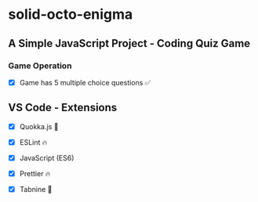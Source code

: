 # solid-octo-enigma

## A Simple JavaScript Project - Coding Quiz Game

### Game Operation

- [x] Game has 5 multiple choice questions  ✅



















## VS Code - Extensions

- [x] Quokka.js 🤖
- [x] ESLint 🔥
- [x] JavaScript (ES6) 
- [x] Prettier 🔥
- [x] Tabnine 🤖


